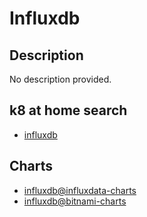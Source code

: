 # Influxdb

## Description

No description provided.

## k8 at home search

- [influxdb](https://nanne.dev/k8s-at-home-search/#/influxdb)

## Charts

- [influxdb@influxdata-charts](https://helm.influxdata.com/)
- [influxdb@bitnami-charts](https://charts.bitnami.com/bitnami/)
